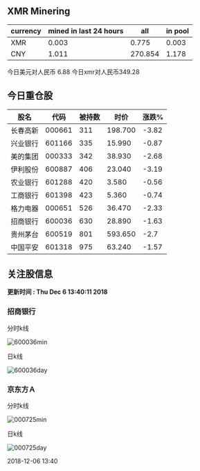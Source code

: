 ## XMR Minering

|currency|mined in last 24 hours|all|in pool|
|---|---|---|---|
|XMR|0.003|0.775|0.003|
|CNY|1.011|270.854|1.178|

今日美元对人民币 6.88	今日xmr对人民币349.28


## 今日重仓股 

|股名|代码|被持数|时价|涨跌%|
|---|---|---|---|---|
|长春高新|000661|311|198.700|-3.82|
|兴业银行|601166|335|15.990|-0.87|
|美的集团|000333|342|38.930|-2.68|
|伊利股份|600887|406|23.040|-3.19|
|农业银行|601288|420|3.580|-0.56|
|工商银行|601398|423|5.360|-0.74|
|格力电器|000651|526|36.470|-2.33|
|招商银行|600036|630|28.890|-1.63|
|贵州茅台|600519|801|593.650|-2.7|
|中国平安|601318|975|63.240|-1.57|

## 关注股信息
**更新时间 : Thu Dec  6 13:40:11 2018**
### 招商银行 
分时k线

![600036min](http://image.sinajs.cn/newchart/min/n/sh600036.gif)

日k线

![600036day](http://image.sinajs.cn/newchart/daily/n/sh600036.gif)

### 京东方Ａ 
分时k线

![000725min](http://image.sinajs.cn/newchart/min/n/sz000725.gif)

日k线

![000725day](http://image.sinajs.cn/newchart/daily/n/sz000725.gif)

2018-12-06 13:40